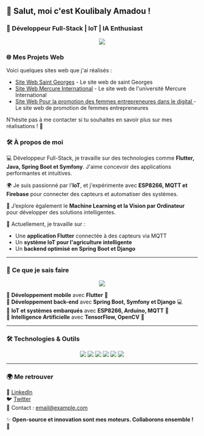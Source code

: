 ## 👋 Salut, moi c'est **Koulibaly Amadou** !

### 🚀 Développeur Full-Stack | IoT | IA Enthusiast  

<p align="center">
  <img src="https://readme-typing-svg.herokuapp.com?size=22&color=F76F00&center=true&vCenter=true&width=600&lines=Passionn%C3%A9+par+le+code+et+l%27innovation!;D%C3%A9veloppeur+Java%2C+Flutter%2C+Spring+Boot!;Sp%C3%A9cialiste+IoT%2C+ESP8266%2C+MQTT!;Explorateur+de+l%27IA+et+du+Machine+Learning!"/>
</p>

### 🌐 **Mes Projets Web**  

Voici quelques sites web que j'ai réalisés :  

- [Site Web Saint Georges](https://saint-georges.vercel.app/) - Le site web de saint Georges  
- [Site Web Mercure International](https://demo-cyan-gamma.vercel.app/) - Le site web de l'université Mercure International
- [Site Web Pour la promotion des femmes entrepreneures dans le digital ](https://femdigital.vercel.app/) - Le site web de promotion de femmes entrepreneures

N'hésite pas à me contacter si tu souhaites en savoir plus sur mes réalisations ! 🚀  

### 🛠️ **À propos de moi**

💻 Développeur Full-Stack, je travaille sur des technologies comme **Flutter, Java, Spring Boot et Symfony**. J'aime concevoir des applications performantes et intuitives.

🌍 Je suis passionné par l'**IoT**, et j'expérimente avec **ESP8266, MQTT et Firebase** pour connecter des capteurs et automatiser des systèmes.

🤖 J’explore également le **Machine Learning et la Vision par Ordinateur** pour développer des solutions intelligentes.

🎯 Actuellement, je travaille sur :
- Une **application Flutter** connectée à des capteurs via MQTT
- Un **système IoT pour l'agriculture intelligente**
- Un **backend optimisé en Spring Boot et Django**

---

### 🎨 **Ce que je sais faire**

<p align="center">
  <img src="https://skillicons.dev/icons?i=java,flutter,spring,arduino,mqtt,python,tensorflow&theme=dark"/>
</p>

📌 **Développement mobile** avec **Flutter** 📱  
📌 **Développement back-end** avec **Spring Boot, Symfony et Django** 💻  
📌 **IoT et systèmes embarqués** avec **ESP8266, Arduino, MQTT** 🔌  
📌 **Intelligence Artificielle** avec **TensorFlow, OpenCV** 🤖  

---

### 🛠️ **Technologies & Outils**

<p align="center">
  <img src="https://img.shields.io/badge/Java-ED8B00?style=for-the-badge&logo=java&logoColor=white"/>
  <img src="https://img.shields.io/badge/Flutter-02569B?style=for-the-badge&logo=flutter&logoColor=white"/>
  <img src="https://img.shields.io/badge/Spring%20Boot-6DB33F?style=for-the-badge&logo=spring-boot&logoColor=white"/>
  <img src="https://img.shields.io/badge/Symfony-000000?style=for-the-badge&logo=symfony&logoColor=white"/>
  <img src="https://img.shields.io/badge/Arduino-00979D?style=for-the-badge&logo=arduino&logoColor=white"/>
  <img src="https://img.shields.io/badge/MQTT-660066?style=for-the-badge&logo=mqtt&logoColor=white"/>
</p>

---

### 🌍 **Me retrouver**

🔗 [LinkedIn](https://www.linkedin.com/in/ton-lien/)  
🐦 [Twitter](https://twitter.com/ton-lien/)  
📧 Contact : [email@example.com](mailto:email@example.com)  

✨ **Open-source et innovation sont mes moteurs. Collaborons ensemble !** 🚀
